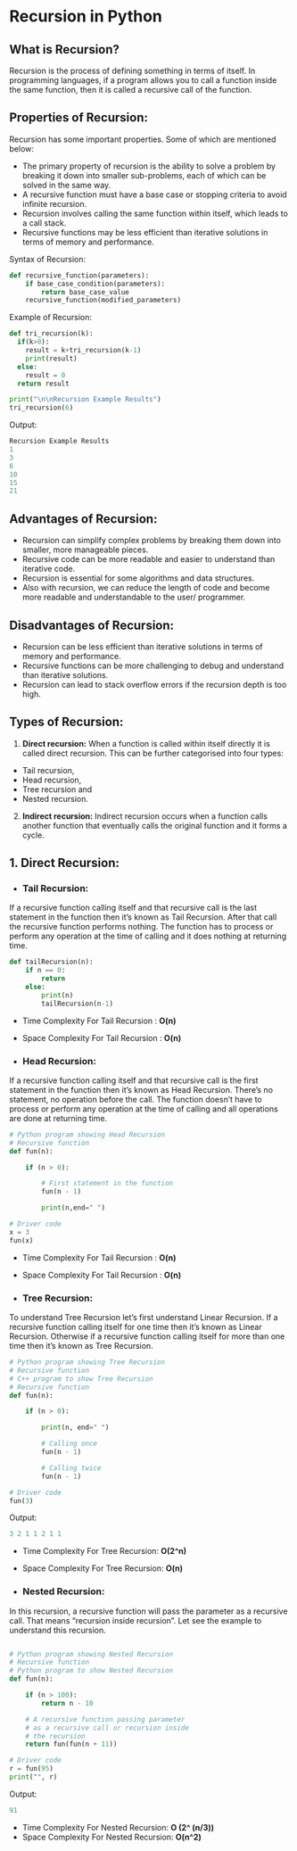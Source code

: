 # Recursion in Python

## What is Recursion?

Recursion is the process of defining something in terms of itself. In programming languages, if a program allows you to call a function inside the same function, then it is called a recursive call of the function.

## Properties of Recursion:
Recursion has some important properties. Some of which are mentioned below:

- The primary property of recursion is the ability to solve a problem by breaking it down into smaller sub-problems, each of which can be solved in the same way.
- A recursive function must have a base case or stopping criteria to avoid infinite recursion.
- Recursion involves calling the same function within itself, which leads to a call stack.
- Recursive functions may be less efficient than iterative solutions in terms of memory and performance.

Syntax of Recursion:
```python
def recursive_function(parameters):
    if base_case_condition(parameters):
        return base_case_value
    recursive_function(modified_parameters)
```

Example of Recursion:

```python
def tri_recursion(k):
  if(k>0):
    result = k+tri_recursion(k-1)
    print(result)
  else:
    result = 0
  return result

print("\n\nRecursion Example Results")
tri_recursion(6)
```

Output:
```python
Recursion Example Results
1
3
6
10
15
21
```

## Advantages of Recursion:

- Recursion can simplify complex problems by breaking them down into smaller, more manageable pieces.
- Recursive code can be more readable and easier to understand than iterative code.
- Recursion is essential for some algorithms and data structures.
- Also with recursion, we can reduce the length of code and become more readable and understandable to the user/ programmer.

## Disadvantages of Recursion:

- Recursion can be less efficient than iterative solutions in terms of memory and performance.
- Recursive functions can be more challenging to debug and understand than iterative solutions.
- Recursion can lead to stack overflow errors if the recursion depth is too high.

## Types of Recursion:

1. **Direct recursion:** When a function is called within itself directly it is called direct recursion. This can be further categorised into four types: 

- Tail recursion,  
- Head recursion,  
- Tree recursion and 
- Nested recursion.

2. **Indirect recursion:** Indirect recursion occurs when a function calls another function that eventually calls the original function and it forms a cycle.

## 1. Direct Recursion:

- ### Tail Recursion:

 If a recursive function calling itself and that recursive call is the last statement in the function then it’s known as Tail Recursion. After that call the recursive function performs nothing. The function has to process or perform any operation at the time of calling and it does nothing at returning time.

```python
def tailRecursion(n):
    if n == 0:
        return
    else:
        print(n)
        tailRecursion(n-1)
```

- Time Complexity For Tail Recursion : **O(n)**
- Space Complexity For Tail Recursion : **O(n)**

- ### Head Recursion:

 If a recursive function calling itself and that recursive call is the first statement in the function then it’s known as Head Recursion. There’s no statement, no operation before the call. The function doesn’t have to process or perform any operation at the time of calling and all operations are done at returning time.

```python
# Python program showing Head Recursion
# Recursive function
def fun(n):

    if (n > 0):

        # First statement in the function
        fun(n - 1)

        print(n,end=" ")

# Driver code
x = 3
fun(x)
```

- Time Complexity For Tail Recursion : **O(n)**
- Space Complexity For Tail Recursion : **O(n)**

- ### Tree Recursion:

 To understand Tree Recursion let’s first understand Linear Recursion. If a recursive function calling itself for one time then it’s known as Linear Recursion. Otherwise if a recursive function calling itself for more than one time then it’s known as Tree Recursion.

```python
# Python program showing Tree Recursion
# Recursive function
# C++ program to show Tree Recursion
# Recursive function
def fun(n):

    if (n > 0):

        print(n, end=" ")

        # Calling once
        fun(n - 1)

        # Calling twice
        fun(n - 1)

# Driver code
fun(3)
```

Output:
```python
3 2 1 1 2 1 1
```

- Time Complexity For Tree Recursion: **O(2^n)**
- Space Complexity For Tree Recursion: **O(n)**

- ### Nested Recursion:

In this recursion, a recursive function will pass the parameter as a recursive call. That means “recursion inside recursion”. Let see the example to understand this recursion.

```python

# Python program showing Nested Recursion
# Recursive function
# Python program to show Nested Recursion
def fun(n):

    if (n > 100):
        return n - 10

    # A recursive function passing parameter
    # as a recursive call or recursion inside
    # the recursion
    return fun(fun(n + 11))

# Driver code
r = fun(95)
print("", r)
```

Output:

```python
91
```

- Time Complexity For Nested Recursion: **O (2^ (n/3))**
- Space Complexity For Nested Recursion: **O(n^2)**